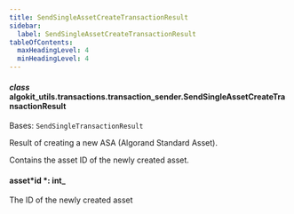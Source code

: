 ```yaml
---
title: SendSingleAssetCreateTransactionResult
sidebar:
  label: SendSingleAssetCreateTransactionResult
tableOfContents:
  maxHeadingLevel: 4
  minHeadingLevel: 4
---
```


#### _class_ algokit_utils.transactions.transaction_sender.SendSingleAssetCreateTransactionResult

Bases: `SendSingleTransactionResult`

Result of creating a new ASA (Algorand Standard Asset).

Contains the asset ID of the newly created asset.

#### asset*id *: int\_

The ID of the newly created asset

